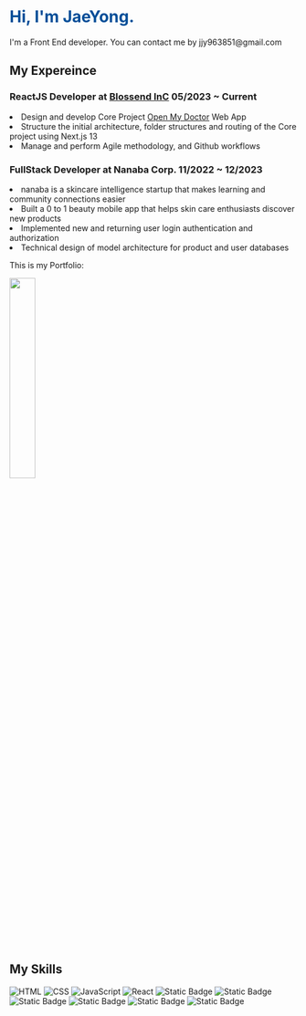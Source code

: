 



<h1 style="color:#004e98"> Hi, I'm JaeYong.  </h1>
I'm a Front End developer.
You can contact me by jjy963851@gmail.com 

<h2> My Expereince </h2>

<h3>ReactJS Developer at <a href ="https://www.blossend.com/">Blossend InC</a> 05/2023 ~ Current </h3> 
<li>Design and develop Core Project  <a href ="https://www.openmydoctor.com/">Open My Doctor</a> Web App</li>
<li>Structure the initial architecture, folder structures and routing of the Core project using Next.js 13</li>
<li>Manage and perform Agile methodology, and Github workflows </li>

<h3>FullStack Developer at Nanaba Corp. 11/2022 ~ 12/2023 </h3> 
<li>nanaba is a skincare intelligence startup that makes learning and community connections easier </li>
<li>Built a 0 to 1 beauty mobile app that helps skin care enthusiasts discover new products </li>
<li>Implemented new and returning user login authentication and authorization </li>
<li>Technical design of model architecture for product and user databases</li>

This is my Portfolio:

<img src="https://github.com/jjy963851/jjy963851/assets/35151515/a3c72323-03fc-4173-9bbb-0de0a63e8299.png" width="30%" />




<h2>  My Skills  </h2>


![HTML](https://img.shields.io/badge/-HTML-F05032?styles=for-thebadge&logo=html&logoColor=ffffff)
![CSS](https://img.shields.io/badge/-CSS-007ACC?style=for-the-badge&logo=css)
![JavaScript](https://img.shields.io/badge/-JavaScript-%23F7DF1C?style=for-the-badge)
![React](https://img.shields.io/badge/-React-222222?style=for-the-badge&logo=react)
![Static Badge](https://img.shields.io/badge/NextJS-violet)
![Static Badge](https://img.shields.io/badge/React_Native-blue)
![Static Badge](https://img.shields.io/badge/Tailwind_CSS-%20skyblue)
![Static Badge](https://img.shields.io/badge/Redux-%20navy)
![Static Badge](https://img.shields.io/badge/Recoil-%20yellow)
![Static Badge](https://img.shields.io/badge/FireBase-%20orange)






